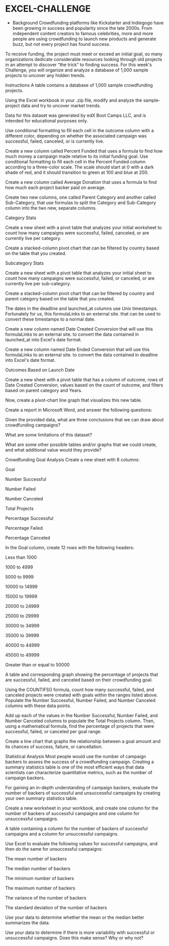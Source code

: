 # EXCEL-CHALLENGE

* Background
Crowdfunding platforms like Kickstarter and Indiegogo have been growing in success and popularity since the late 2000s. From independent content creators to famous celebrities, more and more people are using crowdfunding to launch new products and generate buzz, but not every project has found success.

To receive funding, the project must meet or exceed an initial goal, so many organizations dedicate considerable resources looking through old projects in an attempt to discover “the trick” to finding success. For this week's Challenge, you will organize and analyze a database of 1,000 sample projects to uncover any hidden trends.

Instructions
A table contains a database of 1,000 sample crowdfunding projects.

Using the Excel workbook in your .zip file, modify and analyze the sample-project data and try to uncover market trends.

Data for this dataset was generated by edX Boot Camps LLC, and is intended for educational purposes only.

Use conditional formatting to fill each cell in the outcome column with a different color, depending on whether the associated campaign was successful, failed, canceled, or is currently live.

Create a new column called Percent Funded that uses a formula to find how much money a campaign made relative to its initial funding goal.
Use conditional formatting to fill each cell in the Percent Funded column according to a three-color scale. The scale should start at 0 with a dark shade of red, and it should transition to green at 100 and blue at 200.

Create a new column called Average Donation that uses a formula to find how much each project backer paid on average.

Create two new columns, one called Parent Category and another called Sub-Category, that use formulas to split the Category and Sub-Category column into the two new, separate columns.

Category Stats

Create a new sheet with a pivot table that analyzes your initial worksheet to count how many campaigns were successful, failed, canceled, or are currently live per category.

Create a stacked-column pivot chart that can be filtered by country based on the table that you created.

Subcategory Stats

Create a new sheet with a pivot table that analyzes your initial sheet to count how many campaigns were successful, failed, or canceled, or are currently live per sub-category.

Create a stacked-column pivot chart that can be filtered by country and parent category based on the table that you created.

The dates in the deadline and launched_at columns use Unix timestamps. Fortunately for us, this formulaLinks to an external site. that can be used to convert these timestamps to a normal date.

Create a new column named Date Created Conversion that will use this formulaLinks to an external site. to convert the data contained in launched_at into Excel's date format.

Create a new column named Date Ended Conversion that will use this formulaLinks to an external site. to convert the data contained in deadline into Excel's date format.

Outcomes Based on Launch Date

Create a new sheet with a pivot table that has a column of outcome, rows of Date Created Conversion, values based on the count of outcome, and filters based on parent category and Years.

Now, create a pivot-chart line graph that visualizes this new table.

Create a report in Microsoft Word, and answer the following questions:

Given the provided data, what are three conclusions that we can draw about crowdfunding campaigns?

What are some limitations of this dataset?

What are some other possible tables and/or graphs that we could create, and what additional value would they provide?

Crowdfunding Goal Analysis
Create a new sheet with 8 columns:

Goal

Number Successful

Number Failed

Number Canceled

Total Projects

Percentage Successful

Percentage Failed

Percentage Canceled

In the Goal column, create 12 rows with the following headers:

Less than 1000

1000 to 4999

5000 to 9999

10000 to 14999

15000 to 19999

20000 to 24999

25000 to 29999

30000 to 34999

35000 to 39999

40000 to 44999

45000 to 49999

Greater than or equal to 50000

A table and corresponding graph showing the percentage of projects that are successful, failed, and canceled based on their crowdfunding goal.

Using the COUNTIFS() formula, count how many successful, failed, and canceled projects were created with goals within the ranges listed above. Populate the Number Successful, Number Failed, and Number Canceled columns with these data points.

Add up each of the values in the Number Successful, Number Failed, and Number Canceled columns to populate the Total Projects column. Then, using a mathematical formula, find the percentage of projects that were successful, failed, or canceled per goal range.

Create a line chart that graphs the relationship between a goal amount and its chances of success, failure, or cancellation.

Statistical Analysis
Most people would use the number of campaign backers to assess the success of a crowdfunding campaign. Creating a summary statistics table is one of the most efficient ways that data scientists can characterize quantitative metrics, such as the number of campaign backers.

For gaining an in-depth understanding of campaign backers, evaluate the number of backers of successful and unsuccessful campaigns by creating your own summary statistics table.

Create a new worksheet in your workbook, and create one column for the number of backers of successful campaigns and one column for unsuccessful campaigns.

A table containing a column for the number of backers of successful campaigns and a column for unsuccessful campaigns.

Use Excel to evaluate the following values for successful campaigns, and then do the same for unsuccessful campaigns:

The mean number of backers

The median number of backers

The minimum number of backers

The maximum number of backers

The variance of the number of backers

The standard deviation of the number of backers

Use your data to determine whether the mean or the median better summarizes the data.

Use your data to determine if there is more variability with successful or unsuccessful campaigns. Does this make sense? Why or why not?

